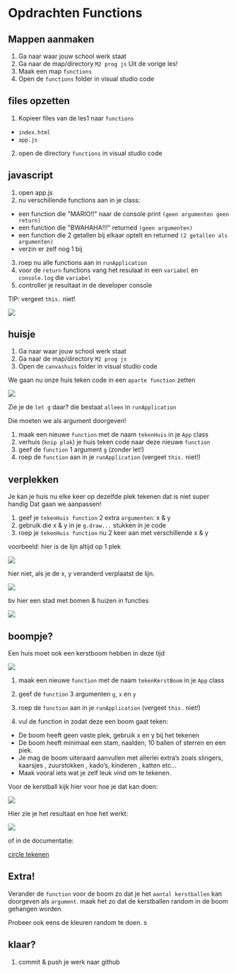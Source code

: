 # Opdrachten Functions

## Mappen aanmaken

1. Ga naar waar jouw school werk staat
2. Ga naar de map/directory `M2 prog js`
Uit de vorige les!
3. Maak een map `functions`
4. Open de `functions` folder in visual studio code


## files opzetten

1. Kopieer files van de les1 naar 
 `functions`

 * `index.html`
 * `app.js`

2. open de directory `functions` in visual studio code

## javascript 

1. open app.js
2. nu verschillende functions aan in je class:

* een function die "MARIO!!" naar de console print `(geen argumenten geen return)`
* een function die "BWAHAHA!!!" returned `(geen argumenten)`
* een function die 2 getallen bij elkaar optelt en returned `(2 getallen als argumenten)`
* verzin er zelf nog 1 bij

3. roep nu alle functions aan in `runApplication`
4. voor de `return` functions vang het resulaat in een `variabel` en `console.log` die `variabel`
5. controller je resultaat in de developer console

TIP: vergeet `this.` niet!


![](img/func/funcresult.PNG)


## huisje

1. Ga naar waar jouw school werk staat
2. Ga naar de map/directory `M2 prog js`
3. Open de `canvashuis` folder in visual studio code

We gaan nu onze huis teken code in een `aparte function` zetten

![](img/func/canvasg.PNG)

Zie je de `let g` daar? die bestaat `alleen` in `runApplication`

Die moeten we als argument doorgeven!

1. maak een nieuwe `function` met de naam `tekenHuis` in je `App` class
2. verhuis (`knip plak`) je huis teken code naar deze nieuwe `function`
3. geef de `function` 1 argument `g` (zonder let!)
4. roep de `function` aan in je `runApplication` (vergeet `this.` niet!)


## verplekken

Je kan je huis nu elke keer op dezelfde plek tekenen
dat is niet super handig
Dat gaan we aanpassen!

1. geef je `tekenHuis function` 2 extra `argumenten`: x & y
2. gebruik die x & y in je `g.draw...` stukken in je code
3. roep je `tekenHuis function` nu 2 keer aan met verschillende x & y

voorbeeld:
hier is de lijn altijd op 1 plek

![](img/func/linehard.PNG)

hier niet, als je de x, y veranderd verplaatst de lijn.

![](img/func/lineflex.PNG)

bv hier een stad met bomen & huizen in functies

![](img/func/voorbeeld.PNG)

## boompje?

Een huis moet ook een kerstboom hebben in deze tijd

![](img/func/xmastree.jpg)

1. maak een nieuwe `function` met de naam `tekenKerstBoom` in je `App` class
2. geef de `function` 3 argumenten `g`, `x` en `y`
3. roep de `function` aan in je `runApplication` (vergeet `this.` niet!)

4. vul de function in zodat deze een boom gaat teken:

* De boom heeft geen vaste plek, gebruik x en y bij het tekenen 
* De boom heeft minimaal een stam, naalden, 10 ballen of sterren en een piek.
* Je mag de boom uiteraard aanvullen met allerlei extra’s zoals slingers, kaarsjes , zuurstokken , kado’s, kinderen , katten etc…
* Maak vooral iets wat je zelf leuk vind om te tekenen.


Voor de kerstball kijk hier voor hoe je dat kan doen:

![](img/func/drawcirclecode.PNG)

Hier zie je het resultaat en hoe het werkt:

![](img/func/drawcircleresult.PNG)

of in de documentatie:

[circle tekenen](https://www.w3schools.com/html/html5_canvas.asp)


## Extra!

Verander de `function` voor de boom zo dat je het `aantal kerstballen` kan doorgeven als `argument`. maak het zo dat de kerstballen random in de boom gehangen worden. 

Probeer ook eens de kleuren random te doen.
s
## klaar?


1. commit & push je werk naar github
